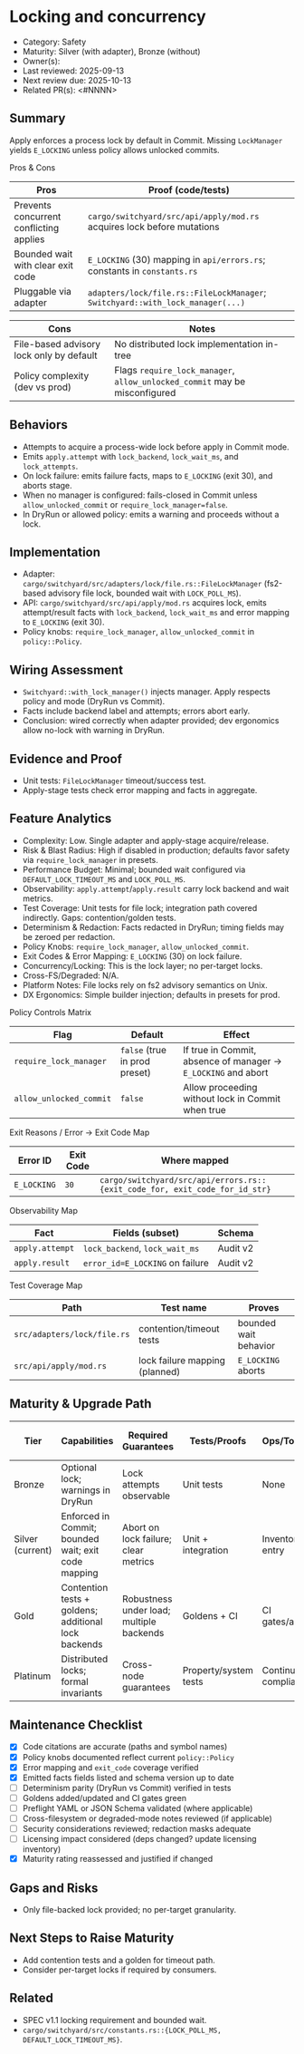 # Locking and concurrency

- Category: Safety
- Maturity: Silver (with adapter), Bronze (without)
- Owner(s): <owner>
- Last reviewed: 2025-09-13
- Next review due: 2025-10-13
- Related PR(s): <#NNNN>

## Summary

Apply enforces a process lock by default in Commit. Missing `LockManager` yields `E_LOCKING` unless policy allows unlocked commits.

Pros & Cons

| Pros | Proof (code/tests) |
| --- | --- |
| Prevents concurrent conflicting applies | `cargo/switchyard/src/api/apply/mod.rs` acquires lock before mutations |
| Bounded wait with clear exit code | `E_LOCKING` (30) mapping in `api/errors.rs`; constants in `constants.rs` |
| Pluggable via adapter | `adapters/lock/file.rs::FileLockManager`; `Switchyard::with_lock_manager(...)` |

| Cons | Notes |
| --- | --- |
| File-based advisory lock only by default | No distributed lock implementation in-tree |
| Policy complexity (dev vs prod) | Flags `require_lock_manager`, `allow_unlocked_commit` may be misconfigured |

## Behaviors

- Attempts to acquire a process-wide lock before apply in Commit mode.
- Emits `apply.attempt` with `lock_backend`, `lock_wait_ms`, and `lock_attempts`.
- On lock failure: emits failure facts, maps to `E_LOCKING` (exit 30), and aborts stage.
- When no manager is configured: fails-closed in Commit unless `allow_unlocked_commit` or `require_lock_manager=false`.
- In DryRun or allowed policy: emits a warning and proceeds without a lock.

## Implementation

- Adapter: `cargo/switchyard/src/adapters/lock/file.rs::FileLockManager` (fs2-based advisory file lock, bounded wait with `LOCK_POLL_MS`).
- API: `cargo/switchyard/src/api/apply/mod.rs` acquires lock, emits attempt/result facts with `lock_backend`, `lock_wait_ms` and error mapping to `E_LOCKING` (exit 30).
- Policy knobs: `require_lock_manager`, `allow_unlocked_commit` in `policy::Policy`.

## Wiring Assessment

- `Switchyard::with_lock_manager()` injects manager. Apply respects policy and mode (DryRun vs Commit).
- Facts include backend label and attempts; errors abort early.
- Conclusion: wired correctly when adapter provided; dev ergonomics allow no-lock with warning in DryRun.

## Evidence and Proof

- Unit tests: `FileLockManager` timeout/success test.
- Apply-stage tests check error mapping and facts in aggregate.

## Feature Analytics

- Complexity: Low. Single adapter and apply-stage acquire/release.
- Risk & Blast Radius: High if disabled in production; defaults favor safety via `require_lock_manager` in presets.
- Performance Budget: Minimal; bounded wait configured via `DEFAULT_LOCK_TIMEOUT_MS` and `LOCK_POLL_MS`.
- Observability: `apply.attempt`/`apply.result` carry lock backend and wait metrics.
- Test Coverage: Unit tests for file lock; integration path covered indirectly. Gaps: contention/golden tests.
- Determinism & Redaction: Facts redacted in DryRun; timing fields may be zeroed per redaction.
- Policy Knobs: `require_lock_manager`, `allow_unlocked_commit`.
- Exit Codes & Error Mapping: `E_LOCKING` (30) on lock failure.
- Concurrency/Locking: This is the lock layer; no per-target locks.
- Cross-FS/Degraded: N/A.
- Platform Notes: File locks rely on fs2 advisory semantics on Unix.
- DX Ergonomics: Simple builder injection; defaults in presets for prod.

Policy Controls Matrix

| Flag | Default | Effect |
| --- | --- | --- |
| `require_lock_manager` | `false` (true in prod preset) | If true in Commit, absence of manager → `E_LOCKING` and abort |
| `allow_unlocked_commit` | `false` | Allow proceeding without lock in Commit when true |

Exit Reasons / Error → Exit Code Map

| Error ID | Exit Code | Where mapped |
| --- | --- | --- |
| `E_LOCKING` | `30` | `cargo/switchyard/src/api/errors.rs::{exit_code_for, exit_code_for_id_str}` |

Observability Map

| Fact | Fields (subset) | Schema |
| --- | --- | --- |
| `apply.attempt` | `lock_backend`, `lock_wait_ms` | Audit v2 |
| `apply.result` | `error_id=E_LOCKING` on failure | Audit v2 |

Test Coverage Map

| Path | Test name | Proves |
| --- | --- | --- |
| `src/adapters/lock/file.rs` | contention/timeout tests | bounded wait behavior |
| `src/api/apply/mod.rs` | lock failure mapping (planned) | `E_LOCKING` aborts |

## Maturity & Upgrade Path

| Tier | Capabilities | Required Guarantees | Tests/Proofs | Ops/Tooling | Relationship to Previous Tier |
| --- | --- | --- | --- | --- | --- |
| Bronze | Optional lock; warnings in DryRun | Lock attempts observable | Unit tests | None | Additive |
| Silver (current) | Enforced in Commit; bounded wait; exit code mapping | Abort on lock failure; clear metrics | Unit + integration | Inventory entry | Additive |
| Gold | Contention tests + goldens; additional lock backends | Robustness under load; multiple backends | Goldens + CI | CI gates/alerts | Additive |
| Platinum | Distributed locks; formal invariants | Cross-node guarantees | Property/system tests | Continuous compliance | Additive |

## Maintenance Checklist

- [x] Code citations are accurate (paths and symbol names)
- [x] Policy knobs documented reflect current `policy::Policy`
- [x] Error mapping and `exit_code` coverage verified
- [x] Emitted facts fields listed and schema version up to date
- [ ] Determinism parity (DryRun vs Commit) verified in tests
- [ ] Goldens added/updated and CI gates green
- [ ] Preflight YAML or JSON Schema validated (where applicable)
- [ ] Cross-filesystem or degraded-mode notes reviewed (if applicable)
- [ ] Security considerations reviewed; redaction masks adequate
- [ ] Licensing impact considered (deps changed? update licensing inventory)
- [x] Maturity rating reassessed and justified if changed

## Gaps and Risks

- Only file-backed lock provided; no per-target granularity.

## Next Steps to Raise Maturity

- Add contention tests and a golden for timeout path.
- Consider per-target locks if required by consumers.

## Related

- SPEC v1.1 locking requirement and bounded wait.
- `cargo/switchyard/src/constants.rs::{LOCK_POLL_MS, DEFAULT_LOCK_TIMEOUT_MS}`.
